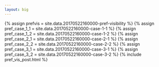 ```yaml
---
layout: big
---
```

{% assign prefvis = site.data.20170522160000-pref-visibility %}
{% assign pref_case_1_1 = site.data.20170522160000-case-1-1 %}
{% assign pref_case_1_2 = site.data.20170522160000-case-1-2 %}
{% assign pref_case_2_1 = site.data.20170522160000-case-2-1 %}
{% assign pref_case_2_2 = site.data.20170522160000-case-2-2 %}
{% assign pref_case_3_1 = site.data.20170522160000-case-3-1 %}
{% assign pref_case_3_2 = site.data.20170522160000-case-3-2 %}
{% include pref_vis_post.html %}

